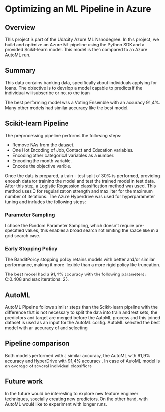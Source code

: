 # Optimizing an ML Pipeline in Azure

## Overview
This project is part of the Udacity Azure ML Nanodegree.
In this project, we build and optimize an Azure ML pipeline using the Python SDK and a provided Scikit-learn model.
This model is then compared to an Azure AutoML run.

## Summary
This data contains banking data, specifically about individuals applying for loans. The objective is to develop a model capable to predicts if
the individual will subscribe or not to the loan

The best performing model was a Voting Ensemble with an accuracy 91,4%. Many other models had similar accuracy like the best model.

## Scikit-learn Pipeline
The preprocessing pipeline performs the following steps:
- Remove NAs from the dataset.
-  One Hot Encoding of Job, Contact and Education variables.
-  Encoding other categorical variables as a number.
-  Encoding the month variable.
-  Encode the objective varible.

Once the data is prepared, a train - test split of 30% is performed, providing enough data for training the model and test the trained model in test data. After this step, a Logistic Regression classification method was used. This method uses C for regularization strength and max_iter for the maximum number of iterations.
The Azure Hyperdrive was used for hyperparameter tuning and includes the following steps:

### Parameter Sampling
I chose the Random Parameter Sampling, which doesn't require pre-specified values, this enables a broad search not limiting the space like in a grid search case.

### Early Stopping Policy
The BanditPolicy stopping policy retains models with better and/or similar performance, making it more flexible than a more rigid policy like truncation.

The best model had a 91,4% accuracy with the following parameters: C:0.408 and max iterations: 25.  

## AutoML
AutoML Pipeline follows similar steps than the Scikit-learn pipeline with the difference that is not necessary to split the data into train and test sets, the predictors and target are merged before the AutoML process and this joined dataset is used as an input for the AutoML config.
AutoML selected the best model with an accuracy of   and selecting 

## Pipeline comparison
Both models performed with a similar accuracy, the AutoML with 91,9% accuracy and HyperDrive with 91,4% accuracy . In case of AutoML model is an average of several individual classifiers

## Future work
In the future would be interesting to explore new feature engineer techniques, specially creating new predictors. On the other hand, with AutoML would like to experiment with longer runs.


